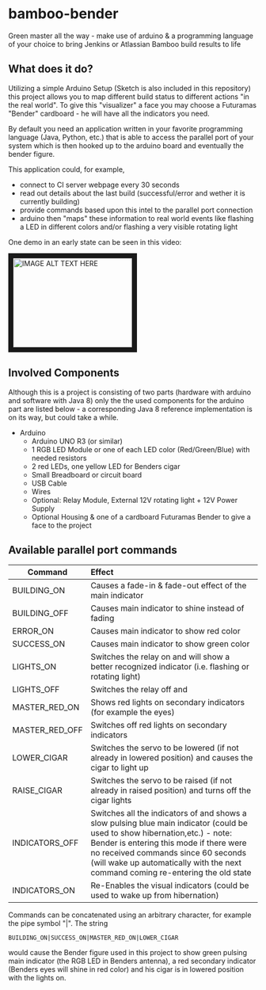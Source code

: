 # bamboo-bender
Green master all the way - make use of arduino &amp; a programming language of your choice to bring Jenkins or Atlassian Bamboo build results to life

## What does it do?
Utilizing a simple Arduino Setup (Sketch is also included in this repository) this project allows you to map different build status to different actions "in the real world". To give this "visualizer" a face you may choose a Futuramas "Bender" cardboard - he will have all the indicators you need.

By default you need an application written in your favorite programming language (Java, Python, etc.) that is able to access the parallel port of your system which is then hooked up to the arduino board and eventually the bender figure.

This application could, for example,
* connect to CI server webpage every 30 seconds
* read out details about the last build (successful/error and wether it is currently building)
* provide commands based upon this intel to the parallel port connection
* arduino then "maps" these information to real world events like flashing a LED in different colors and/or flashing a very visible rotating light

One demo in an early state can be seen in this video:

<a href="http://www.youtube.com/watch?feature=player_embedded&v=t6Ux2xYcfyk
" target="_blank"><img src="http://img.youtube.com/vi/t6Ux2xYcfyk/0.jpg" 
alt="IMAGE ALT TEXT HERE" width="240" height="180" border="10" /></a>

## Involved Components
Although this is a project is consisting of two parts (hardware with arduino and software with Java 8) only the the used components for the arduino part are listed below - a corresponding Java 8 reference implementation is on its way, but could take a while.

* Arduino
  * Arduino UNO R3 (or similar)
  * 1 RGB LED Module or one of each LED color (Red/Green/Blue) with needed resistors
  * 2 red LEDs, one yellow LED for Benders cigar
  * Small Breadboard or circuit board
  * USB Cable 
  * Wires
  * Optional: Relay Module, External 12V rotating light + 12V Power Supply
  * Optional Housing & one of a cardboard Futuramas Bender to give a face to the project
 
## Available parallel port commands
| Command        | Effect                                                                                                            |
| -------------- |:------------------------------------------------------------------------------------------------------------------|
| BUILDING_ON    | Causes a fade-in & fade-out effect of the main indicator                                                          |
| BUILDING_OFF   | Causes main indicator to shine instead of fading                                                                  |
| ERROR_ON       | Causes main indicator to show red color                                                                           |
| SUCCESS_ON     | Causes main indicator to show green color                                                                         |
| LIGHTS_ON      | Switches the relay on and will show a better recognized indicator (i.e. flashing or rotating light)               |
| LIGHTS_OFF     | Switches the relay off and                                                                                        |
| MASTER_RED_ON  | Shows red lights on secondary indicators (for example the eyes)                                                   |
| MASTER_RED_OFF | Switches off red lights on secondary indicators                                                                   |
| LOWER_CIGAR    | Switches the servo to be lowered (if not already in lowered position) and causes the cigar to light up            |
| RAISE_CIGAR    | Switches the servo to be raised (if not already in raised position) and turns off the cigar lights                |
| INDICATORS_OFF | Switches all the indicators of and shows a slow pulsing blue main indicator (could be used to show hibernation,etc.) - note: Bender is entering this mode if there were no received commands since 60 seconds (will wake up automatically with the next command coming re-entering the old state |
| INDICATORS_ON  | Re-Enables the visual indicators (could be used to wake up from hibernation)                                     |

Commands can be concatenated using an arbitrary character, for example the pipe symbol "|". The string

``` BUILDING_ON|SUCCESS_ON|MASTER_RED_ON|LOWER_CIGAR ```

would cause the Bender figure used in this project to show green pulsing main indicator (the RGB LED in Benders antenna), a red secondary indicator (Benders eyes will shine in red color) and his cigar is in lowered position with the lights on.
